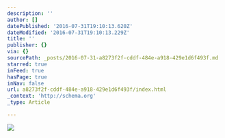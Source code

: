 ```yaml
---
description: ''
author: []
datePublished: '2016-07-31T19:10:13.620Z'
dateModified: '2016-07-31T19:10:13.229Z'
title: ''
publisher: {}
via: {}
sourcePath: _posts/2016-07-31-a8273f2f-cddf-484e-a918-429e1d6f493f.md
starred: true
inFeed: true
hasPage: true
inNav: false
url: a8273f2f-cddf-484e-a918-429e1d6f493f/index.html
_context: 'http://schema.org'
_type: Article

---
```

![](https://the-grid-user-content.s3-us-west-2.amazonaws.com/aa1b53b8-54e9-46de-b6ae-b56af4f23cb9.jpg)